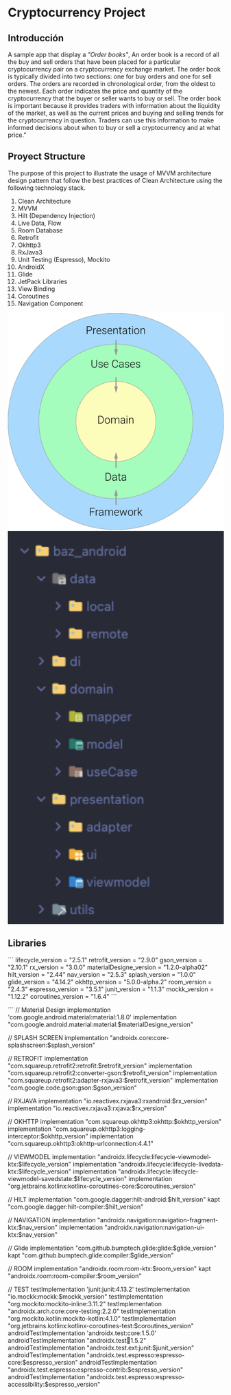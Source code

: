 # Cryptocurrency Project

## Introducción
A sample app that display a _"Order books"_, An order book is a record of all the buy and sell orders that have been placed for a particular cryptocurrency pair on a cryptocurrency exchange market.
The order book is typically divided into two sections: one for buy orders and one for sell orders. The orders are recorded in chronological order, from the oldest to the newest. Each order indicates the price and quantity of the cryptocurrency that the buyer or seller wants to buy or sell.
The order book is important because it provides traders with information about the liquidity of the market, as well as the current prices and buying and selling trends for the cryptocurrency in question. Traders can use this information to make informed decisions about when to buy or sell a cryptocurrency and at what price."

## Proyect Structure
The purpose of this project to illustrate the usage of MVVM architecture design pattern that follow the best practices of Clean Architecture using the following technology stack.

1. Clean Architecture
2. MVVM
3. Hilt (Dependency Injection)
4. Live Data, Flow
5. Room Database
6. Retrofit
7. Okhttp3
8. RxJava3
9. Unit Testing (Espresso), Mockito
10. AndroidX
11. Glide
12. JetPack Libraries
13. View Binding
14. Coroutines
15. Navigation Component

<img src="clean-architecture-own-layers.png" alt="drawing" width="600"/>
<img src="proyect_architecture.png" alt="drawing" width="600"/>

## Libraries

´´´
lifecycle_version = "2.5.1"
retrofit_version = "2.9.0"
gson_version = "2.10.1"
rx_version = "3.0.0"
materialDesigne_version = "1.2.0-alpha02"
hilt_version = "2.44"
nav_version = "2.5.3"
splash_version = "1.0.0"
glide_version = "4.14.2"
okhttp_version = "5.0.0-alpha.2"
room_version = "2.4.3"
espresso_version = "3.5.1"
junit_version = "1.1.3"
mockk_version = "1.12.2"
coroutines_version = "1.6.4"
´´´

´´´
// Material Design
implementation 'com.google.android.material:material:1.8.0'
implementation "com.google.android.material:material:$materialDesigne_version"

// SPLASH SCREEN
implementation "androidx.core:core-splashscreen:$splash_version"

// RETROFIT
implementation "com.squareup.retrofit2:retrofit:$retrofit_version"
implementation "com.squareup.retrofit2:converter-gson:$retrofit_version"
implementation "com.squareup.retrofit2:adapter-rxjava3:$retrofit_version"
implementation "com.google.code.gson:gson:$gson_version"

// RXJAVA
implementation "io.reactivex.rxjava3:rxandroid:$rx_version"
implementation "io.reactivex.rxjava3:rxjava:$rx_version"

// OKHTTP
implementation "com.squareup.okhttp3:okhttp:$okhttp_version"
implementation "com.squareup.okhttp3:logging-interceptor:$okhttp_version"
implementation "com.squareup.okhttp3:okhttp-urlconnection:4.4.1"

// VIEWMODEL
implementation "androidx.lifecycle:lifecycle-viewmodel-ktx:$lifecycle_version"
implementation "androidx.lifecycle:lifecycle-livedata-ktx:$lifecycle_version"
implementation "androidx.lifecycle:lifecycle-viewmodel-savedstate:$lifecycle_version"
implementation "org.jetbrains.kotlinx:kotlinx-coroutines-core:$coroutines_version"

// HILT
implementation "com.google.dagger:hilt-android:$hilt_version"
kapt "com.google.dagger:hilt-compiler:$hilt_version"

// NAVIGATION
implementation "androidx.navigation:navigation-fragment-ktx:$nav_version"
implementation "androidx.navigation:navigation-ui-ktx:$nav_version"

// Glide
implementation "com.github.bumptech.glide:glide:$glide_version"
kapt "com.github.bumptech.glide:compiler:$glide_version"

// ROOM
implementation "androidx.room:room-ktx:$room_version"
kapt "androidx.room:room-compiler:$room_version"

// TEST
testImplementation 'junit:junit:4.13.2'
testImplementation "io.mockk:mockk:$mockk_version"
testImplementation "org.mockito:mockito-inline:3.11.2"
testImplementation "androidx.arch.core:core-testing:2.2.0"
testImplementation "org.mockito.kotlin:mockito-kotlin:4.1.0"
testImplementation "org.jetbrains.kotlinx:kotlinx-coroutines-test:$coroutines_version"
androidTestImplementation 'androidx.test:core:1.5.0'
androidTestImplementation "androidx.test:runner:1.5.2"
androidTestImplementation "androidx.test.ext:junit:$junit_version"
androidTestImplementation "androidx.test.espresso:espresso-core:$espresso_version"
androidTestImplementation "androidx.test.espresso:espresso-contrib:$espresso_version"
androidTestImplementation "androidx.test.espresso:espresso-accessibility:$espresso_version"
 




